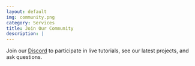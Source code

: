```yaml
---
layout: default
img: community.png
category: Services
title: Join Our Community
description: |
---
```

  Join our [Discord](https://discord.gg/T2E7dh42Pg) to participate in live tutorials, see our latest projects, and ask questions.
